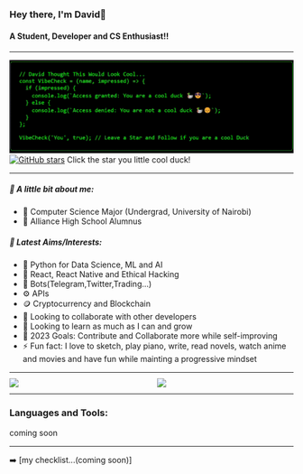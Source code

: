 <!-- 
<img align="right" src="https://visitor-badge.laobi.icu/badge?page_id=David-Okello.David-Okello"/>
-->

### Hey there, I'm David👋
#### A Student, Developer and CS Enthusiast!!

<hr style="border: 0; border-top: 1px solid #fff; margin: 10px 0;">

![Cool Duck Gif](https://raw.githubusercontent.com/David-Okello/David-Okello/main/GithubCoolDuck.gif)
[![GitHub stars](https://img.shields.io/github/stars/David-Okello/David-Okello.svg?style=social&label=Star)](https://github.com/David-Okello/David-Okello) Click the star you little cool duck!

<hr style="border: 0; border-top: 1px solid #fff; margin: 10px 0;">

##### 📕 A little bit about me:
- 🔭 Computer Science Major (Undergrad, University of Nairobi)
- 🔭 Alliance High School Alumnus
##### 📕 Latest Aims/Interests:
- 🌱 Python for Data Science, ML and AI
- 🌱 React, React Native and Ethical Hacking
- 🤖 Bots(Telegram,Twitter,Trading...)
- ⚙️ APIs
- 🪙 Cryptocurrency and Blockchain
- 👯 Looking to collaborate with other developers
- 👯 Looking to learn as much as I can and grow
- 🥅 2023 Goals: Contribute and Collaborate more while self-improving
- ⚡ Fun fact: I love to sketch, play piano, write, read novels, watch anime and movies and have fun while mainting a progressive mindset

<hr style="border: 0; border-top: 1px solid #fff; margin: 10px 0;">

<div style="display: flex; justify-content: space-between;">
  <img width="47%" src="https://github-readme-stats.vercel.app/api?username=David-Okello&show_icons=true&theme=radical"/>
  <img width="48%" src="https://github-readme-stats.vercel.app/api/top-langs/?username=David-Okello&layout=compact"/>
</div>

<hr style="border: 0; border-top: 1px solid #fff; margin: 10px 0;">

### Languages and Tools:
coming soon

<hr style="border: 0; border-top: 1px solid #fff; margin: 10px 0;">

➡️ [my checklist...(coming soon)]

